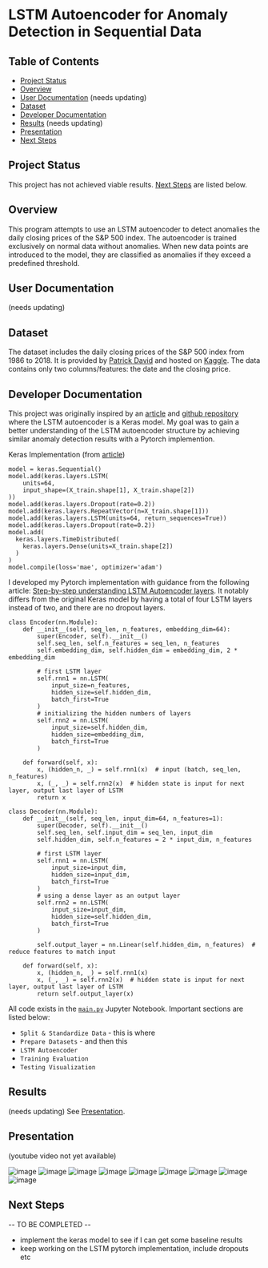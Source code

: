 # LSTM Autoencoder for Anomaly Detection in Sequential Data

## Table of Contents
- [Project Status](#project-status)
- [Overview](#overview)
- [User Documentation](#user-documentation) (needs updating)
- [Dataset](#dataset)
- [Developer Documentation](#developer-documentation)
- [Results](#results) (needs updating)
- [Presentation](#presentation)
- [Next Steps](#next-steps) 

## Project Status 
This project has not achieved viable results. [Next Steps](#next-steps) are listed below.

## Overview 
This program attempts to use an LSTM autoencoder to detect anomalies the daily closing prices of the S&P 500 index. The autoencoder is trained exclusively on normal data without anomalies. When new data points are introduced to the model, they are classified as anomalies if they exceed a predefined threshold.

## User Documentation
(needs updating) 

## Dataset 
The dataset includes the daily closing prices of the S&P 500 index from 1986 to 2018. It is provided by [Patrick David](https://twitter.com/pdquant) and hosted on [Kaggle](https://www.kaggle.com/datasets/pdquant/sp500-daily-19862018). The data contains only two columns/features: the date and the closing price.

## Developer Documentation 
This project was originally inspired by an [article](https://curiousily.com/posts/anomaly-detection-in-time-series-with-lstms-using-keras-in-python/) and [github repository](https://github.com/lestercardoz11/SP-500-index-anomaly-detection) where the LSTM autoencoder is a Keras model. My goal was to gain a better understanding of the LSTM autoencoder structure by achieving similar anomaly detection results with a Pytorch implemention.

Keras Implementation (from [article](https://curiousily.com/posts/anomaly-detection-in-time-series-with-lstms-using-keras-in-python/))

```
model = keras.Sequential()
model.add(keras.layers.LSTM(
    units=64,
    input_shape=(X_train.shape[1], X_train.shape[2])
))
model.add(keras.layers.Dropout(rate=0.2))
model.add(keras.layers.RepeatVector(n=X_train.shape[1]))
model.add(keras.layers.LSTM(units=64, return_sequences=True))
model.add(keras.layers.Dropout(rate=0.2))
model.add(
  keras.layers.TimeDistributed(
    keras.layers.Dense(units=X_train.shape[2])
  )
)
model.compile(loss='mae', optimizer='adam')
```

I developed my Pytorch implementation with guidance from the following article: [Step-by-step understanding LSTM Autoencoder layers](https://towardsdatascience.com/step-by-step-understanding-lstm-autoencoder-layers-ffab055b6352). It notably differs from the original Keras model by having a total of four LSTM layers instead of two, and there are no dropout layers. 

```
class Encoder(nn.Module):
    def __init__(self, seq_len, n_features, embedding_dim=64):
        super(Encoder, self).__init__()
        self.seq_len, self.n_features = seq_len, n_features
        self.embedding_dim, self.hidden_dim = embedding_dim, 2 * embedding_dim

        # first LSTM layer
        self.rnn1 = nn.LSTM(
            input_size=n_features,
            hidden_size=self.hidden_dim,
            batch_first=True
        )
        # initializing the hidden numbers of layers
        self.rnn2 = nn.LSTM(
            input_size=self.hidden_dim,
            hidden_size=embedding_dim,
            batch_first=True
        )

    def forward(self, x):
        x, (hidden_n, _) = self.rnn1(x)  # input (batch, seq_len, n_features)
        x, (_, _) = self.rnn2(x)  # hidden state is input for next layer, output last layer of LSTM
        return x
```

```
class Decoder(nn.Module):
    def __init__(self, seq_len, input_dim=64, n_features=1):
        super(Decoder, self).__init__()
        self.seq_len, self.input_dim = seq_len, input_dim
        self.hidden_dim, self.n_features = 2 * input_dim, n_features

        # first LSTM layer
        self.rnn1 = nn.LSTM(
            input_size=input_dim,
            hidden_size=input_dim,
            batch_first=True
        )
        # using a dense layer as an output layer
        self.rnn2 = nn.LSTM(
            input_size=input_dim,
            hidden_size=self.hidden_dim,
            batch_first=True
        )

        self.output_layer = nn.Linear(self.hidden_dim, n_features)  # reduce features to match input

    def forward(self, x):
        x, (hidden_n, _) = self.rnn1(x)
        x, (_, _) = self.rnn2(x)  # hidden state is input for next layer, output last layer of LSTM
        return self.output_layer(x)
```

All code exists in the [`main.py`](https://github.com/grlefl/LSTM-Autoencoder-SP500/blob/main/main.ipynb) Jupyter Notebook. Important sections are listed below:
- `Split & Standardize Data` - this is where 
- `Prepare Datasets` - and then this 
- `LSTM Autoencoder`
- `Training Evaluation`
- `Testing Visualization`

## Results 
(needs updating) See [Presentation](#presentation).

## Presentation
(youtube video not yet available)

![image](https://github.com/grlefl/Phase-2/assets/124198528/79731d33-489f-4cf9-bacc-ca373c3c21fa)
![image](https://github.com/grlefl/Phase-2/assets/124198528/299d41e9-20c0-4a9e-91ac-bd32c78ad074)
![image](https://github.com/grlefl/Phase-2/assets/124198528/84096516-9e41-4306-8a1a-2764a50bee6e)
![image](https://github.com/grlefl/Phase-2/assets/124198528/f8a025cc-7dee-4a89-9d2e-cd2cab181225)
![image](https://github.com/grlefl/Phase-2/assets/124198528/c295142a-ecb6-464a-a892-8a56d34b42b8)
![image](https://github.com/grlefl/Phase-2/assets/124198528/54326fbd-8863-4ead-942b-a0df412488ad)
![image](https://github.com/grlefl/Phase-2/assets/124198528/9c79745f-5866-4c5a-8730-05d3421da451)
![image](https://github.com/grlefl/Phase-2/assets/124198528/ac3c111c-f747-4d1d-8c2d-dcd6d32ab131)
![image](https://github.com/grlefl/Phase-2/assets/124198528/1c7ae360-d4d2-4c1c-92bf-95826ab84f2d)

## Next Steps 
-- TO BE COMPLETED -- 

- implement the keras model to see if I can get some baseline results
- keep working on the LSTM pytorch implementation, include dropouts etc 
